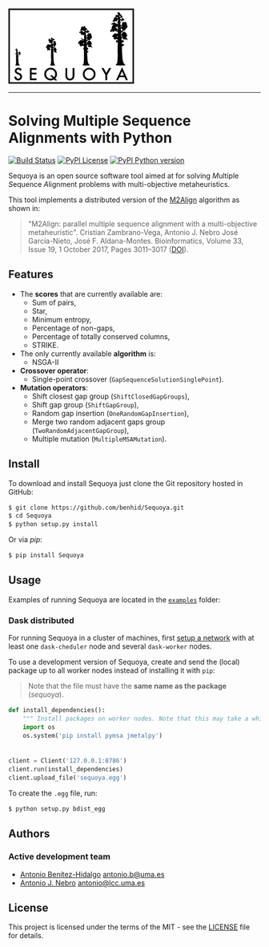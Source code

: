 <p>
  <br/>
  <img src=docs/sequoya-black.png alt="Logo">
  <br/>
</p>

<hr>

# Solving Multiple Sequence Alignments with Python
[![Build Status](https://img.shields.io/travis/benhid/Sequoya.svg?style=flat-square)](https://travis-ci.org/benhid/Sequoya)
[![PyPI License](https://img.shields.io/pypi/l/Sequoya.svg?style=flat-square)]()
[![PyPI Python version](https://img.shields.io/pypi/pyversions/Sequoya.svg?style=flat-square)]()

Sequoya is an open source software tool aimed at for solving
*M*ultiple *S*equence *A*lignment problems with multi-objective metaheuristics.

This tool implements a distributed version of the [M2Align](https://github.com/KhaosResearch/M2Align) algorithm as shown in:

> "M2Align: parallel multiple sequence alignment with a multi-objective metaheuristic". Cristian Zambrano-Vega, Antonio J. Nebro José García-Nieto, José F. Aldana-Montes. Bioinformatics, Volume 33, Issue 19, 1 October 2017, Pages 3011–3017 ([DOI](https://doi.org/10.1093/bioinformatics/btx338)).

## Features
* The **scores** that are currently available are:
    * Sum of pairs,
    * Star,
    * Minimum entropy,
    * Percentage of non-gaps,
    * Percentage of totally conserved columns,
    * STRIKE.
* The only currently available **algorithm** is:
    * NSGA-II
* **Crossover operator**:
    * Single-point crossover (`GapSequenceSolutionSinglePoint`).
* **Mutation operators**:
    * Shift closest gap group (`ShiftClosedGapGroups`),
    * Shift gap group (`ShiftGapGroup`),
    * Random gap insertion (`OneRandomGapInsertion`),
    * Merge two random adjacent gaps group (`TwoRandomAdjacentGapGroup`),
    * Multiple mutation (`MultipleMSAMutation`).

## Install
To download and install Sequoya just clone the Git repository hosted in GitHub:

```bash
$ git clone https://github.com/benhid/Sequoya.git
$ cd Sequoya
$ python setup.py install
```

Or via *pip*:

```bash
$ pip install Sequoya
```

## Usage
Examples of running Sequoya are located in the [`examples`](examples/) folder:

### Dask distributed

For running Sequoya in a cluster of machines, first [setup a network](http://distributed.dask.org/en/latest/setup.html) 
with at least one `dask-cheduler` node and several `dask-worker` nodes.

To use a development version of Sequoya, create and send the (local) package up to all worker nodes instead of installing
it with `pip`:

> Note that the file must have the **same name as the package** (*sequoya*).

```python
def install_dependencies():
    """ Install packages on worker nodes. Note that this may take a while (the first time)! """
    import os
    os.system('pip install pymsa jmetalpy')


client = Client('127.0.0.1:8786')
client.run(install_dependencies)
client.upload_file('sequoya.egg')
```

To create the `.egg` file, run:

```sh
$ python setup.py bdist_egg
```

## Authors
### Active development team
* [Antonio Benítez-Hidalgo](https://benhid.github.io/about/) <antonio.b@uma.es>
* [Antonio J. Nebro](http://www.lcc.uma.es/%7Eantonio/) <antonio@lcc.uma.es>

## License
This project is licensed under the terms of the MIT - see the [LICENSE](LICENSE) file for details.
